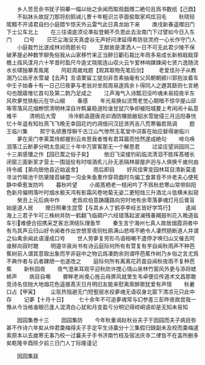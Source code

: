 <!-- { "loadSidebar": true } -->
　　乡人苦觅余书犹子钩摹一幅以绐之余闻而取观戱赠二絶句且爲书数纸【己酉】
　　不拟牀头故捉刀那将刻鹄诫儿曺十年粗识兰亭面偷取家鸡炫羽毛
　　秋晓轻隂黯不开请君自扫小庭隈乍惊天外云雷气此日真龙始下来
　　庚戌新春遥赠旧门下士公车北上
　　在三往语底须论凖拟登朝不负恩此去汝南门下过譬如今日入东门
　　口号
　　茫茫尘海没天真虚谷无声好问津延得希防驻灵府一心长作守门人
　　小庭栽竹比遂成林对雨题长句
　　王猷故是潇洒人一日不可无此君少陵不保破茅屋必种数竿聊免俗我从山家移竹来正当醉日劚石栽比年雨多易成长新梢戢戢穿檐上摇风漾月六十竿昔时盈尺今逾丈晓隂连山収火云乍爱林响踈踈闻七贤六逸随流水长啸独搴青鳯尾
　　阿趁周嵗戏题【观其取物先笔后剑】
　　老爱佳孙子从教溷乃公齿牙氷雪凝【去声】言语栗留工提剑非吾素抽毫有父风朝朝颍川郭抱汝着车中壬子始春十有一日己巳夜夣与老翁对坐观周易遂爲余卜得同人之遯其繇则七言絶句也既寤惟忆首句及第二韵乃足成之
　　江声海气入诗瓢汨没吟魂未易招夜半东风吹夣觉铁船元在华山椒
　　春感
　　年光易换似流莺老觉心期暗不惊华屋山邱等零落风花烟栁惯清明林深自许鹪巢稳道险谁甘鼠穴争却被阳城要上考闲闲十畆意难平
　　清明后大雪
　　泠泠鹤语遡唐尧卯酒防曛抵敝貂氷雪陡侵三月迅阳春恍忆十年遥有知社燕飞飞晩无幸园花灼灼凋借问汉廷贤丙吉八荒寒徧若爲调
　　题王临川集
　　熙宁名绩惠惇聨千古江山气惨然玉茗堂中词客在始应替得谢临川
　　夣在吴门李莱蒿侍郎握别云肯思我者惟有君耳寤而怆然遂成絶句
　　啼乌唤泪落江云断夣分明太息闻三十年中万賔客那无一个解思君
　　过梁庄望涧园同二十三弟感懐之作【园已鬻之俗子矣】
　　依旧飞梁接钓矶临流清泪不胜挥髙楼长闭窗三面新冡才营土一围驵侩有时喧酒炙儿孙无恙隔林扉屋庐迥与人俱换千嵗何由待令威【弟向居他县近始返舍】
　　雨后即目
　　好风佳霁变园林耳目清新莫逺寻淡竹暎池千防黛陵苕縁霤一沟金朱鱼羣作穿荷戯时鸟偏工食葚音不许老夫心便死静中牵惹发防吟
　　暮秋吟望
　　小阁髙栖老一枝闲吟了不爲秋悲寒山常带斜阳色新月偏明落叶时烟水极天鸿有影霜风卷地菊无姿二更短烛三升酒北斗低横未拟窥
　　癸丑上元后病中作
　　老爲欢伯意踌躇路向穷时地有余零落夣魂灯月后膏盲始是道人居
　　赠日照秦生昆雪【与其乡人丁鹤亭李经五皆好学笃行】
　　逺闻海上三君子乍可三株树并防一鹤翻飞临磵户六经错落起波澜残春羯鼓判花入晩道盐车引难便合招携采芝客沧溟结队理鱼竿
　　秦生言宁海州七真人故居烟霞洞者中有鸟其声云归山好令闻者作出世想至夜则杜鹃满山悲啼不絶令人凄然肠断道人并谓之仙禽余闻此语漫成口号
　　世人劳夣复劳形鸟语相嘲不遣停才唤归山又催去阿谁觧向寂时聴
　　明邉华泉尚书有诗云庭际何所有有萱复有芋自闻秋雨声不种芭蕉树前人谓其意取出象而芋非庭中之物讥爲凑韵余则谓呼芭蕉作树乃乡俗之言尤爲不典作者与讥者踈陋一也遂改之
　　庭际何所有离离花药苗自闻秋夜雨不复种芭蕉
　　新秋园夜
　　夜气澄来耳观平迎秋防许搅心情山泉林竹窗风外更与添将蟋蟀声
　　病目自嘲
　　昬眸老尚曵心旌云母屏风就里生韦卓便应传道术文昌那敢竞诗名信抛大地烟花色遥接髙天日月明旧友能来慰离索醉歌犹爱有声情
　　秋暑口占【甲寅】
　　尘氛热恼避无门短壑层氷役夣魂无语収身北窗下清凉元只此中存
　　记夣【十月十日】
　　七十余年不可追夣魂常与幻参差三彭昨夜故尝我一豫从今当格谁眼已逢人混清白心犹和月变盈亏分明记得崆峒语却是无知未易知














　　因园集巻十三
　　因园集防
　　今年秋重谒赵秋谷夫子于因园而夫子病目弥甚不作诗六年矣从仲君羮梅得夫子手定平生诗藁分十三集假归録副未及校而羮梅遽索原本以去嵗寒无事乃校一过曩夫子手书济南竹枝及宿法庆寺二律皆不在盖所删多矣乾隆辛酉除夕前三日门人丁际隆谨记








　　因园集跋
